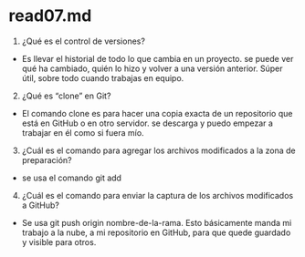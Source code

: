 # read07.md
1.  ¿Qué es el control de versiones?
* Es llevar el historial de todo lo que cambia en un proyecto. se puede ver qué ha cambiado, quién lo hizo y volver a una versión anterior. Súper útil, sobre todo cuando trabajas en equipo.

2. ¿Qué es “clone” en Git?
* El comando clone es  para hacer una copia exacta de un repositorio que está en GitHub o en otro servidor. se descarga y puedo empezar a trabajar en él como si fuera mío.

3. ¿Cuál es el comando para agregar los archivos modificados a la zona de preparación?
* se usa el comando git add 

4. ¿Cuál es el comando para enviar la captura de los archivos modificados a GitHub?
* Se usa git push origin nombre-de-la-rama. Esto básicamente manda mi trabajo a la nube, a mi repositorio en GitHub, para que quede guardado y visible para otros.
